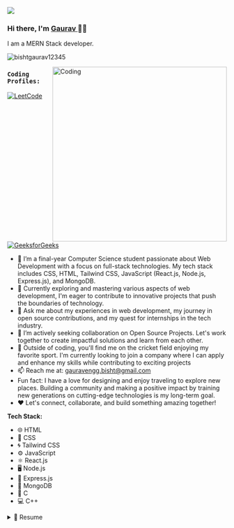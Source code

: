 ![](https://raw.githubusercontent.com/halfrost/halfrost/master/icons/header_.png)


<!-- ![linke3 mackph](https://user-images.githubusercontent.com/71630336/167281758-e4f57b2b-4877-4fea-9706-48099f96b94c.png) -->


### Hi there, I'm [Gaurav ](https://www.linkedin.com/in/ankush-kumar-06b22b191/)👋🏻 <!-- <img src="https://github.com/TheDudeThatCode/TheDudeThatCode/blob/master/Assets/Hi.gif" width="19px">  <img src="https://github.com/TheDudeThatCode/TheDudeThatCode/blob/master/Assets/Earth.gif" width="24px"> -->

I am a MERN Stack developer.


<p align="left"> <img src="https://komarev.com/ghpvc/?username=bishtgaurav12345&label=Profile%20views&color=32CD32&style=flat" alt="bishtgaurav12345" /> </p>
<img align="right" alt="Coding" width="400" src="https://cdn.dribbble.com/users/2646423/screenshots/5507196/computer.gif">

### `Coding Profiles:`
[![LeetCode](https://img.shields.io/badge/-LeetCode-orange?style=flat&amp;labelColor=black&amp;logo=leetcode&amp;logoColor=orange)](https://leetcode.com/gauravsinghbisht/)
[![GeeksforGeeks](https://img.shields.io/badge/-GeeksforGeeks-darkgreen?style=flat&amp;labelColor=white&amp;logo=geeksforgeeks&amp;logoColor=darkgreen)](https://auth.geeksforgeeks.org/user/gauravenvecc)

- 🌱 I’m a final-year Computer Science student passionate about Web Development with a focus on full-stack technologies. My tech stack includes CSS, HTML, Tailwind CSS, JavaScript (React.js, Node.js, Express.js), and MongoDB.
- 🔭 Currently exploring and mastering various aspects of web development, I'm eager to contribute to innovative projects that push the boundaries of technology.
- 💬 Ask me about my experiences in web development, my journey in open source contributions, and my quest for internships in the tech industry.
- 👯 I’m actively seeking collaboration on Open Source Projects. Let's work together to create impactful solutions and learn from each other.
- 🏏 Outside of coding, you'll find me on the cricket field enjoying my favorite sport. I'm currently looking to join a company where I can apply and enhance my skills while contributing to exciting projects
- 📫 Reach me at: gauravengg.bisht@gmail.com
-  Fun fact: I have a love for designing and enjoy traveling to explore new places. Building a community and making a positive impact by training new generations on cutting-edge technologies is my long-term goal.
-  ❤️ Let's connect, collaborate, and build something amazing together!

**Tech Stack:**
- 🌐 HTML
- 🎨 CSS
- 🌀 Tailwind CSS
- ⚙️ JavaScript
- ⚛️ React.js
- 🖥️ Node.js
- 🚀 Express.js
- 🍃 MongoDB
- 👾 C
- 💻 C++



<details>
   <summary>📃 Resume</summary>

 ## Education
 - 📍 **Uttarakhand Technical University**-----------------------**< 2021-2024>**\
 📖**Bachelor's of technology-< Information Technology >**
 
  - 📍 **govt. polytechnic  dehradun, dehradun**------------------**< 2018-2020 >**\
   📖**< Mechanical engineering >**
 
 - 📍 **govt. inter college pantsthali, almora**------------------**< 2016-2017 >**\
   📖**< Intermediate  >**
 
 - 📍  **govt. inter college pantsthali, almora**------------------**< 2014-2015>**\
   📖**< High school >**
 

   </details>
   
